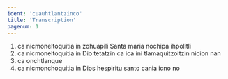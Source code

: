 ```yaml
---
ident: 'cuauhtlantzinco'
title: 'Transcription'
pagenum: 1
---
```

1. ca nicmoneltoquitia in zohuapili Santa maria nochipa ihpolitli
2. ca nicmoneltoquitia in Dio tetatzin ca ica ini tlamaquitzoltzin nicion nan
3. ca onchtlanque
4. ca nicmonchoquitia in Dios hespiritu santo cania icno no
